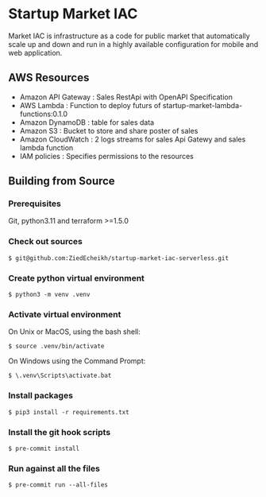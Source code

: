 # Startup Market IAC
Market IAC is infrastructure as a code for public market that automatically scale up and down and run in a highly available configuration for mobile and web application.


## AWS Resources
* Amazon API Gateway : Sales RestApi with OpenAPI Specification
* AWS Lambda : Function to deploy futurs of startup-market-lambda-functions:0.1.0
* Amazon DynamoDB : table for sales data
* Amazon S3 : Bucket to store and share poster of sales
* Amazon CloudWatch : 2 logs streams for sales Api Gatewy and sales lambda function
* IAM policies : Specifies permissions to the resources

## Building from Source
### Prerequisites
Git, python3.11 and terraform >=1.5.0

### Check out sources
```
$ git@github.com:ZiedEcheikh/startup-market-iac-serverless.git
```

### Create python virtual environment
```
$ python3 -m venv .venv
```

### Activate virtual environment

On Unix or MacOS, using the bash shell:

```
$ source .venv/bin/activate
```

On Windows using the Command Prompt:
```
$ \.venv\Scripts\activate.bat
```

### Install packages
```
$ pip3 install -r requirements.txt
```

### Install the git hook scripts
```
$ pre-commit install
```

### Run against all the files
```
$ pre-commit run --all-files
```

